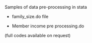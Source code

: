 Samples of data pre-processing in stata 

 - family_size.do file 

- Member income pre processing.do

(full codes available on request)
